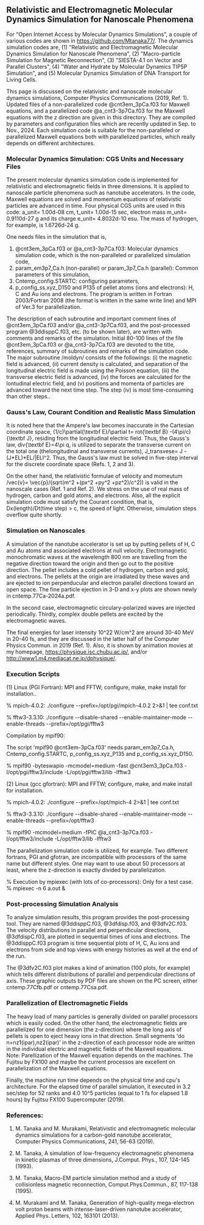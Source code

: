 ## Relativistic and Electromagnetic Molecular Dynamics Simulation for Nanoscale Phenomena ##

For "Open Internet Access by Molecular Dynamics Simulations", a couple of 
various codes are shown in https://github.com/Mtanaka77/. The dynamics 
simulation codes are, 
(1) "Relativistic and Electromagnetic Molecular Dynamics Simulation 
for Nanoscale Phenomena", 
(2) "Macro-particle Simulation for Magnetic Reconnection", (3) "SIESTA-4.1 on Vector and 
Parallel Clusters", (4) "Water and Hydrate by Molecular Dynamics TIP5P Simulation", 
and (5) Molecular Dynamics Simulation of DNA Transport for Living Cells. 

This page is discussed on the relativistic and nanoscale molecular 
dynamics simulations, Computer Physics Communications (2019, Ref. 1). 
Updated files of a non-parallelized code @cnt3em_3pCa.f03 for 
Maxwell equations, and a parallelized code @a_cnt3-3p7Ca.f03 
for the Maxwell equations with the z direction are given in this directory. 
They are compiled by parameters and configuration files which are recently 
updated in Sep. to Nov., 2024. 
Each simulation code is suitable for the non-paralleled or parallelized 
Maxwell equations both with parallelized particles, which really 
depends on different architectures. 


### Molecular Dynamics Simulation: CGS Units and Necessary Files ###

The present molecular dynamics simulation code is implemented for 
relativistic and electromagnetic fields in three dimensions. 
It is applied to nanoscale particle phenomena such as nanotube accelerators. 
In the code, Maxwell equations are solved and momentum equations of 
relativistic particles are advanced in time. 
Four physical CGS units are used in this code: a_unit= 1.00d-08 cm, 
t_unit= 1.00d-15 sec, electron mass m_unit= 0.9110d-27 g and its charge 
e_unit= 4.8032d-10 esu. The mass of hydrogen, for example, is 1.6726d-24 g.

One needs files in the simulation that is,
1) @cnt3em_3pCa.f03 or @a_cnt3-3p7Ca.f03: Molecular dynamics simulation code, 
which is the non-paralleled or parallelized simulation code,
2) param_em3p7_Ca.h (non-parallel) or param_3p7_Ca.h (parallel): 
Common parameters of this simulation, 
3) Cntemp_config.STARTC: configuring parameters, 
4) p_config_ss.xyz_D150 and P135 of pellet atoms (ions and electrons): 
H, C and Au ions and electrons. 
The program is written in Fortran 2003/Fortran 2008 (the format is written 
in the same write line) and MPI of Ver.3 for parallelization.

The description of each subroutine and important comment lines of 
@cnt3em_3pCa.f03 and/or @a_cnt3-3p7Ca.f03, and the post-processed program 
@3ddisppC.f03, etc. (to be shown later), are written with comments 
and remarks of the simulation. 
Initial 80-100 lines of the file @cnt3em_3pCa.f03 or @a_cnt3-3p7Ca.f03 
are devoted to the title, references, summary of subroutines and 
remarks of the simulation code. 
The major subroutine /moldyn/ consists of the followings:
(i) the magnetic field is advanced, 
(ii) current density is calculated, and separation of the longitudinal
electric field is made using the Poisson equation,
(iii) the transverse electric field is advanced, 
(iv) the forces are calculated for the lontudinal electric field, and 
(v) positions and momenta of particles are advanced toward the next time step.
The step (iv) is most time-consuming than other steps..


### Gauss's Law, Courant Condition and Realistic Mass Simulation ###

It is noted here that the Ampere's law becomes inaccurate in 
the Cartesian coordinate space, (1/c)\partial{\textbf E}/\partial t=
rot{\textbf B} -(4\pi/c){\textbf J}, residing from the longitudinal electric field.
Thus, the Gauss's law, div{\textbf E}=4\pi q, is utilized to separate the 
transverse current on the total one (thelongitudinal and transverse currents), 
J_transvese= J -(J*EL)*EL/|ELl^2.
Thus, the Gauss's law must be solved in five-step interval for the 
discrete coordinate space (Refs. 1, 2 and 3).

On the other hand, the relativistic formulae of velocity and momeutum
/vec{v}= \vec{p}/(sqrt(m^2 +(px^2 +py^2 +pz^2)/c^2)) is valid
in the nanoscale cases (Ref. 1 and Ref. 2).
We stress on the use of real mass of hydrogen, carbon and gold atoms, 
and electrons.
Also, all the explicit simulation code must satisfy the Courant condition,
that is, Dx(length)/Dt(time step) > c, the speed of light.
Otherwise, simulation steps overflow quite shortly.


### Simulation on Nanoscales ###

A simulation of the nanotube accelerator is set up by putting pellets of H, C 
and Au atoms and associated electrons at null velocity. 
Electromagnetic monochromatic waves at the wavelength 800 nm are travelling from 
the negative direction toward the origin and then go out to the positive direction. 
The pellet includes a cold pellet of hydrogen, carbon and gold, and electrons.
The pellets at the origin are irradiated by these waves and are ejected to ion 
perpenducular and electron parallel directions toward an open space. 
The fine particle ejection in 3-D and x-y plots are shown newly in cntemp.77Ca-2024a.pdf. 

In the second case, electromagnetic circulary-polarized waves are injected periodically.
Thirdly, complex double pellets are excited by the electromagnetic waves.  

The final energies for laser intensity 10^22 W/cm^2 are around 30-40 MeV in 20-40 fs, 
and they are discussed in the latter half of the Computer Physics Commun. in 2019 (Ref. 1).
Also, it is shown by animation movies at my homepage, https://physique.isc.chubu.ac.jp/,
and/or http://www1.m4.mediacat.ne.jp/dphysique/.


### Execution Scripts ###

(1) Linux (PGI Fortran): MPI and FFTW; configure, make, make install for installation..

  %  mpich-4.0.2: ./configure --prefix=/opt/pgi/mpich-4.0.2 2>&1 | tee conf.txt

  % fftw3-3.3.10: ./configure --disable-shared --enable-maintainer-mode --enable-threads --prefix=/opt/pgi/fftw3

Compilation by mpif90: 

The script 'mpif90 @cnt3em-3pCa.f03' needs param_em3p7_Ca.h, Cntemp_config.STARTC, p_config_ss.xyz_P135 and p_config_ss.xyz_D150.

  % mpif90 -byteswapio -mcmodel=medium -fast @cnt3em3_3pCa.f03 -I/opt/pgi/fftw3/include -L/opt/pgi/fftw3/lib -lfftw3

(2) Linux (gcc gfortran): MPI and FFTW; configure, make, and make install for installation.

  %  mpich-4.0.2: ./configure --prefix=/opt/mpich-4 2>&1 | tee conf.txt

  % fftw3-3.3.10: ./configure --disable-shared --enable-maintainer-mode --enable-threads --prefix=/opt/fftw3

  % mpif90 -mcmodel=medium -fPIC @a_cnt3-3p7Ca.f03 -I/opt/fftw3/include -L/opt/fftw3/lib -lfftw3

  The parallelization simulation code is utilized, for example. 
Two different fortrans, PGI and gfotran, are incompatible with processors of the same name but different styles.
One may want to use about 50 processors at least, where the z-direction is exactly divided by parallelization. 

  % Execution by mpiexec (with lots of co-processors): Only for a test case. % mpiexec -n 6 a.out &
 
### Post-processing Simulation Analysis ###

To analyze simulation results, this program provides the post-processing tool. 
They are named @3ddisppC.f03, @3dfdisp.f03, and @3dfv2C.f03. 
The velocity distributions in parallel and perpendicular directions, @3dfdispC.f03, are plotted 
in sequential times of ions and electrons. The @3ddisppC.f03 program is time sequential plots 
of H, C, Au ions and electrons from side and top views with energy histories as well at the end of the run. 

The @3dfv2C.f03 plot makes a kind of animation (100 plots, for example) which tells different distributions 
of parallel and perpendicular directions of axis.
These graphic outputs by PDF files are shown on the PC screen, either cntemp.77Cfb.pdf or 
cntemp.77Csa.pdf. 

### Parallelization of Electromagnetic Fields ###

The heavy load of many particles is generally divided on parallel processors which is easily coded. 
On the other hand, the electromagnetic fields are parallelized for one dimension 
(the z-direction) where the long axis of pellets is open to eject heavy ions in that direction.
Small segments 'do n=nz1(ipar),nz2(ipar)' in the z-direction of each processor node 
are written in the individual electric and magnetic fields of the Maxwell equations.   
Note: Parellization of the Maxwell equation depends on the machines. The Fujitsu by FX100
and maybe the current processos are excellent on parallelization of the Maxwell equations.

Finally, the machine run time depends on the physical time and cpu's architecture. 
For the elapsed time of parallel simulation, it executed in 3.2 sec/step for 
52 ranks and 4.0 10^5 particles (equal to 1 fs for elapsed 1.8 hours) by 
Fujitsu FX100 Supercomputer (2019).

### References: ###

1. M. Tanaka and M. Murakami, Relativistic and electromagnetic molecular dynamics simulations for a carbon-gold nanotube accelerator, Computer Physics Communications, 241, 56-63 (2019).

2. M. Tanaka, A simulation of low-frequency electromagnetic phenomena in kinetic plasmas of three dimensions, J.Comput. Phys., 107, 124-145 (1993).

3. M. Tanaka, Macro-EM particle simulation method and a study of collisionless magnetic reconnection, Comput.Phys.Commun., 87, 117-138 (1995).

4. M. Murakami and M. Tanaka, Generation of high-quality mega-electron volt proton beams with intense-laser-driven nanotube accelerator, Applied Phys. Letters, 102, 163101 (2013).


